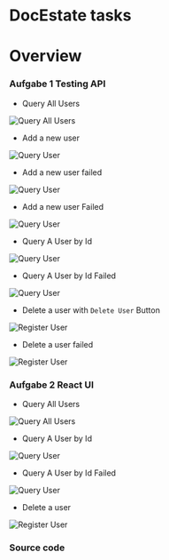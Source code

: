 # DocEstate tasks
# Overview

### Aufgabe 1 Testing API

* Query All Users

![Query All Users](https://github.com/namphuong2217/doc-estate/blob/main/Documentation/1GetAllUsers.png)

* Add a new user 

![Query User](https://github.com/namphuong2217/doc-estate/blob/main/Documentation/2PostNewUserSuccess.png)


* Add a new user failed

![Query User](https://github.com/namphuong2217/doc-estate/blob/main/Documentation/2PostNewUserFail.png)

* Add a new user  Failed

![Query User](https://github.com/namphuong2217/doc-estate/blob/main/Documentation/3PostNewUserFail.png)


* Query A User by Id 

![Query User](https://github.com/namphuong2217/doc-estate/blob/main/Documentation/4GetUserSuccess.png)


* Query A User by Id Failed

![Query User](https://github.com/namphuong2217/doc-estate/blob/main/Documentation/5GetUserFail.png)


* Delete a user with ``Delete User`` Button

![Register User](https://github.com/namphuong2217/doc-estate/blob/main/Documentation/6DeleteUserSuccess.png)


* Delete a user failed

![Register User](https://github.com/namphuong2217/doc-estate/blob/main/Documentation/5GetUserFail.png)



### Aufgabe 2 React UI

* Query All Users

![Query All Users](https://github.com/namphuong2217/doc-estate/blob/main/Documentation/8ReactGetAllUsers.png)



* Query A User by Id 

![Query User](https://github.com/namphuong2217/doc-estate/blob/main/Documentation/9ReactGetUserSuccess.png)


* Query A User by Id Failed

![Query User](https://github.com/namphuong2217/doc-estate/blob/main/Documentation/9ReactGetUserFail.png)

* Delete a user 

![Register User](https://github.com/namphuong2217/doc-estate/blob/main/Documentation/10ReactDeleteUser.png)



### Source code






